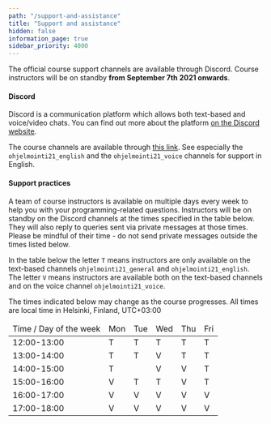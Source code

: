 ```yaml
---
path: "/support-and-assistance"
title: "Support and assistance"
hidden: false
information_page: true
sidebar_priority: 4000
---
```


The official course support channels are available through Discord. Course instructors will be on standby **from September 7th 2021 onwards**.

#### Discord

Discord is a communication platform which allows both text-based and voice/video chats. You can find out more about the platform [on the Discord website](https://discord.com/).

The course channels are available through [this link](https://study.cs.helsinki.fi/discord/join/ohjelmointi21). See especially the `ohjelmointi21_english` and the `ohjelmointi21_voice` channels for support in English.

#### Support practices

A team of course instructors is available on multiple days every week to help you with your programming-related questions. Instructors will be on standby on the Discord channels at the times specified in the table below. They will also reply to queries sent via private messages at those times. Please be mindful of their time - do not send private messages outside the times listed below.

In the table below the letter `T` means instructors are only available on the text-based channels `ohjelmointi21_general` and `ohjelmointi21_english`. The letter `V` means instructors are available both on the text-based channels and on the voice channel `ohjelmointi21_voice`.

<notice>The times indicated below may change as the course progresses. All times are local time in Helsinki, Finland, UTC+03:00</notice>

<table>
  <thead>
    <tr>
      <td>Time / Day of the week</td>
      <td>Mon</td>
      <td>Tue</td>
      <td>Wed</td>
      <td>Thu</td>
      <td>Fri</td>
    </tr>
  </th>
  <tbody>
    <tr>
      <td>12:00-13:00</td>
      <td>T</td>
      <td>T</td>
      <td>T</td>
      <td>T</td>
      <td>T</td>
    </tr>
    <tr>
      <td>13:00-14:00</td>
      <td>T</td>
      <td>T</td>
      <td>V</td>
      <td>T</td>
      <td>T</td>
    </tr>
    <tr>
      <td>14:00-15:00</td>
      <td>T</td>
      <td></td>
      <td>V</td>
      <td>V</td>
      <td>T</td>
    </tr>
    <tr>
      <td>15:00-16:00</td>
      <td>V</td>
      <td>T</td>
      <td>T</td>
      <td>V</td>
      <td>T</td>
    </tr>
    <tr>
      <td>16:00-17:00</td>
      <td>V</td>
      <td>V</td>
      <td>V</td>
      <td>V</td>
      <td>V</td>
    </tr>
    <tr>
      <td>17:00-18:00</td>
      <td>V</td>
      <td>V</td>
      <td>V</td>
      <td>V</td>
      <td>V</td>
    </tr>
  </tbody>
</table>
